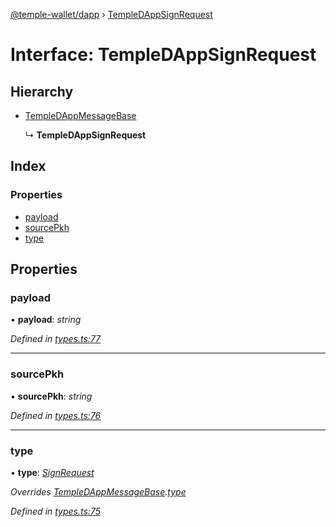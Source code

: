 [@temple-wallet/dapp](../README.md) › [TempleDAppSignRequest](templedappsignrequest.md)

# Interface: TempleDAppSignRequest

## Hierarchy

* [TempleDAppMessageBase](templedappmessagebase.md)

  ↳ **TempleDAppSignRequest**

## Index

### Properties

* [payload](templedappsignrequest.md#payload)
* [sourcePkh](templedappsignrequest.md#sourcepkh)
* [type](templedappsignrequest.md#type)

## Properties

###  payload

• **payload**: *string*

*Defined in [types.ts:77](https://github.com/madfish-solutions/templewallet-dapp/blob/0871fa5/src/types.ts#L77)*

___

###  sourcePkh

• **sourcePkh**: *string*

*Defined in [types.ts:76](https://github.com/madfish-solutions/templewallet-dapp/blob/0871fa5/src/types.ts#L76)*

___

###  type

• **type**: *[SignRequest](../enums/templedappmessagetype.md#signrequest)*

*Overrides [TempleDAppMessageBase](templedappmessagebase.md).[type](templedappmessagebase.md#type)*

*Defined in [types.ts:75](https://github.com/madfish-solutions/templewallet-dapp/blob/0871fa5/src/types.ts#L75)*
